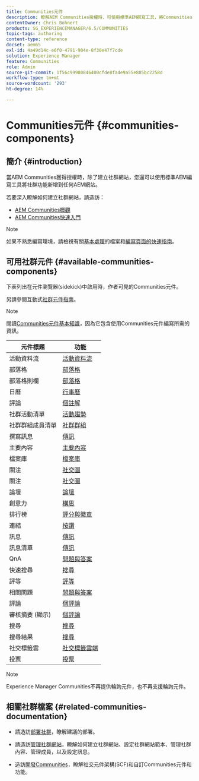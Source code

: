 ```yaml
---
title: Communities元件
description: 瞭解AEM Communities授權時，可使用標準AEM撰寫工具，將Communities功能新增至任何AEM網站。
contentOwner: Chris Bohnert
products: SG_EXPERIENCEMANAGER/6.5/COMMUNITIES
topic-tags: authoring
content-type: reference
docset: aem65
exl-id: 4a49d14c-e6f0-4791-904e-8f30e47f7cde
solution: Experience Manager
feature: Communities
role: Admin
source-git-commit: 1f56c99980846400cfde8fa4e9a55e885bc2258d
workflow-type: tm+mt
source-wordcount: '293'
ht-degree: 14%

---
```


# Communities元件 {#communities-components}

## 簡介 {#introduction}

當AEM Communities獲得授權時，除了建立社群網站，您還可以使用標準AEM編寫工具將社群功能新增到任何AEM網站。

若要深入瞭解如何建立社群網站，請造訪：

* [AEM Communities概觀](/help/communities/overview.md)
* [AEM Communities快速入門](/help/communities/getting-started.md)

>[!NOTE]
>
>如果不熟悉編寫環境，請檢視有關[基本處理](/help/sites-authoring/basic-handling.md)的檔案和[編寫頁面的快速指南](/help/sites-authoring/qg-page-authoring.md)。

## 可用社群元件 {#available-communities-components}

下表列出在元件瀏覽器(sidekick)中啟用時，作者可見的Communities元件。

另請參閱互動式[社群元件指南](/help/communities/components-guide.md)。

>[!NOTE]
>
>閱讀[Communities元件基本知識](/help/communities/basics.md)，因為它包含使用Communities元件編寫所需的資訊。

| **元件標題** | **功能** |
|---|---|
| 活動資料流 | [活動資料流](/help/communities/activities.md) |
| 部落格 | [部落格](/help/communities/blog-feature.md) |
| 部落格則欄 | [部落格](/help/communities/blog-feature.md) |
| 日曆 | [行事曆](/help/communities/calendar.md) |
| 評論 | [個註解](/help/communities/comments.md) |
| 社群活動清單 | [活動趨勢](/help/communities/trends.md) |
| 社群群組成員清單 | [社群群組](/help/communities/creating-groups.md) |
| 撰寫訊息 | [傳訊](/help/communities/configure-messaging.md) |
| 主要內容 | [主要內容](/help/communities/featured.md) |
| 檔案庫 | [檔案庫](/help/communities/file-library.md) |
| 關注 | [社交圖](/help/communities/socialgraph.md) |
| 關注 | [社交圖](/help/communities/socialgraph.md) |
| 論壇 | [論壇](/help/communities/forum.md) |
| 創意力 | [構思](/help/communities/ideation-feature.md) |
| 排行榜 | [評分與徽章](/help/communities/enabling-leaderboard.md) |
| 連結 | [按讚](/help/communities/liking.md) |
| 訊息 | [傳訊](/help/communities/configure-messaging.md) |
| 訊息清單 | [傳訊](/help/communities/configure-messaging.md) |
| QnA | [問題與答案](/help/communities/working-with-qna.md) |
| 快速搜尋 | [搜尋](/help/communities/search.md) |
| 評等 | [評等](/help/communities/rating.md) |
| 相關問題 | [問題與答案](/help/communities/working-with-qna.md) |
| 評論 | [個評論](/help/communities/reviews.md) |
| 審核摘要 (顯示) | [個評論](/help/communities/reviews.md) |
| 搜尋 | [搜尋](/help/communities/search.md) |
| 搜尋結果 | [搜尋](/help/communities/search.md) |
| 社交標籤雲 | [社交標籤雲端](/help/communities/tagcloud.md) |
| 投票 | [投票](/help/communities/voting.md) |

>[!NOTE]
>
>Experience Manager Communities不再提供輪詢元件，也不再支援輪詢元件。

## 相關社群檔案 {#related-communities-documentation}

* 請造訪[部署社群](/help/communities/deploy-communities.md)，瞭解建議的部署。

* 請造訪[管理社群網站](/help/communities/administer-landing.md)，瞭解如何建立社群網站、設定社群網站範本、管理社群內容、管理成員，以及設定訊息。

* 造訪[開發Communities](/help/communities/communities.md)，瞭解社交元件架構(SCF)和自訂Communities元件和功能。
